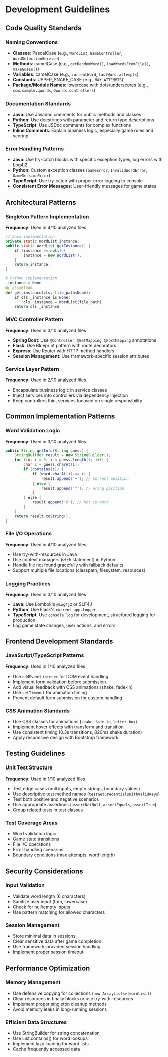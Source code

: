 # Development Guidelines

## Code Quality Standards

### Naming Conventions
- **Classes**: PascalCase (e.g., `WordList`, `GameController`, `WordSelectionService`)
- **Methods**: camelCase (e.g., `getRandomWord()`, `loadWordsFromFile()`, `makeGuess()`)
- **Variables**: camelCase (e.g., `currentWord`, `lastWord`, `attempts`)
- **Constants**: UPPER_SNAKE_CASE (e.g., `MAX_ATTEMPTS`)
- **Package/Module Names**: lowercase with dots/underscores (e.g., `com.sample.qwords`, `Qwords.controllers`)

### Documentation Standards
- **Java**: Use Javadoc comments for public methods and classes
- **Python**: Use docstrings with parameter and return type descriptions
- **TypeScript**: Use JSDoc comments for complex functions
- **Inline Comments**: Explain business logic, especially game rules and scoring

### Error Handling Patterns
- **Java**: Use try-catch blocks with specific exception types, log errors with Log4j2
- **Python**: Custom exception classes (`GameError`, `InvalidWordError`, `GameSessionError`)
- **TypeScript**: Use try-catch with proper error logging to console
- **Consistent Error Messages**: User-friendly messages for game states

## Architectural Patterns

### Singleton Pattern Implementation
**Frequency**: Used in 4/10 analyzed files
```java
// Java implementation
private static WordList instance;
public static WordList getInstance() {
    if (instance == null) {
        instance = new WordList();
    }
    return instance;
}
```

```python
# Python implementation
_instance = None
@classmethod
def get_instance(cls, file_path=None):
    if cls._instance is None:
        cls._instance = WordList(file_path)
    return cls._instance
```

### MVC Controller Pattern
**Frequency**: Used in 3/10 analyzed files
- **Spring Boot**: Use `@Controller`, `@GetMapping`, `@PostMapping` annotations
- **Flask**: Use Blueprint pattern with route decorators
- **Express**: Use Router with HTTP method handlers
- **Session Management**: Use framework-specific session attributes

### Service Layer Pattern
**Frequency**: Used in 2/10 analyzed files
- Encapsulate business logic in service classes
- Inject services into controllers via dependency injection
- Keep controllers thin, services focused on single responsibility

## Common Implementation Patterns

### Word Validation Logic
**Frequency**: Used in 3/10 analyzed files
```java
public String getInfo(String guess) {
    StringBuilder result = new StringBuilder();
    for (int i = 0; i < guess.length(); i++) {
        char c = guess.charAt(i);
        if (contains(c)) {
            if (word.charAt(i) == c) {
                result.append('+'); // Correct position
            } else {
                result.append('?'); // Wrong position
            }
        } else {
            result.append('X'); // Not in word
        }
    }
    return result.toString();
}
```

### File I/O Operations
**Frequency**: Used in 4/10 analyzed files
- Use try-with-resources in Java
- Use context managers (`with` statement) in Python
- Handle file not found gracefully with fallback defaults
- Support multiple file locations (classpath, filesystem, resources)

### Logging Practices
**Frequency**: Used in 3/10 analyzed files
- **Java**: Use Lombok's `@Log4j2` or SLF4J
- **Python**: Use Flask's `current_app.logger`
- **TypeScript**: Use `console.log` for development, structured logging for production
- Log game state changes, user actions, and errors

## Frontend Development Standards

### JavaScript/TypeScript Patterns
**Frequency**: Used in 1/10 analyzed files
- Use `addEventListener` for DOM event handling
- Implement form validation before submission
- Add visual feedback with CSS animations (shake, fade-in)
- Use `setTimeout` for animation timing
- Prevent default form submission for custom handling

### CSS Animation Standards
- Use CSS classes for animations (`shake`, `fade-in`, `letter-box`)
- Implement hover effects with transform and transition
- Use consistent timing (0.3s transitions, 820ms shake duration)
- Apply responsive design with Bootstrap framework

## Testing Guidelines

### Unit Test Structure
**Frequency**: Used in 1/10 analyzed files
- Test edge cases (null inputs, empty strings, boundary values)
- Use descriptive test method names (`testGetCredentialsWithValidKeys`)
- Test both positive and negative scenarios
- Use appropriate assertions (`assertNotNull`, `assertEquals`, `assertTrue`)
- Group related tests in test classes

### Test Coverage Areas
- Word validation logic
- Game state transitions
- File I/O operations
- Error handling scenarios
- Boundary conditions (max attempts, word length)

## Security Considerations

### Input Validation
- Validate word length (6 characters)
- Sanitize user input (trim, lowercase)
- Check for null/empty inputs
- Use pattern matching for allowed characters

### Session Management
- Store minimal data in sessions
- Clear sensitive data after game completion
- Use framework-provided session handling
- Implement proper session timeout

## Performance Optimization

### Memory Management
- Use defensive copying for collections (`new ArrayList<>(wordList)`)
- Clear resources in finally blocks or use try-with-resources
- Implement proper singleton cleanup methods
- Avoid memory leaks in long-running sessions

### Efficient Data Structures
- Use StringBuilder for string concatenation
- Use List.contains() for word lookups
- Implement lazy loading for word lists
- Cache frequently accessed data